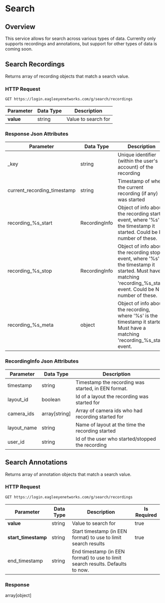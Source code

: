 # Search

<!--===================================================================-->
## Overview

This service allows for search across various types of data. Currenlty only supports recordings and annotations, but support for other types of data is coming soon.

<!--===================================================================-->
## Search Recordings

Returns array of recording objects that match a search value.

### HTTP Request

`GET https://login.eagleeyenetworks.com/g/search/recordings`

Parameter  	| Data Type   | Description   
---------  	| ----------- | -----------   
**value**   | string      | Value to search for

### Response Json Attributes

Parameter               	| Data Type     | Description
---------               	| -----------   | -----------
_key 						| string 		| Unique identifier (within the user's account) of the recording
current_recording_timestamp | string 		| Timestamp of when the current recording (if any) was started
recording_%s_start 			| RecordingInfo | Object of info about the recording start event, where '%s' is the timestamp it started. Could be N number of these.
recording_%s_stop 			| RecordingInfo | Object of info about the recording stop event, where '%s' is the timestamp it started. Must have a matching 'recording_%s_start' event. Could be N number of these.
recording_%s_meta 			| object 		| Object of info about the recording, where '%s' is the timestamp it started. Must have a matching 'recording_%s_start' event.

### RecordingInfo Json Attributes

Parameter   | Data Type     | Description
---------   | -----------   | -----------
timestamp 	| string 		| Timestamp the recording was started, in EEN format.
layout_id 	| boolean 		| Id of a layout the recording was started for
camera_ids 	| array[string] | Array of camera ids who had recording started for
layout_name | string 		| Name of layout at the time the recording started
user_id 	| string 		| Id of the user who started/stopped the recording

<!--===================================================================-->

## Search Annotations

Returns array of annotation objects that match a search value.

### HTTP Request

`GET https://login.eagleeyenetworks.com/g/search/recordings`

Parameter  			| Data Type   | Description   			| Is Required
---------  			| ----------- | -----------   			| -----------
**value**   		| string      | Value to search for 	| true
**start_timestamp** | string      | Start timestamp (in EEN format) to use to limit search results 	| true
end_timestamp 		| string      | End timestamp (in EEN format) to use to limit search results. Defaults to now. 	| 

### Response
array[object]